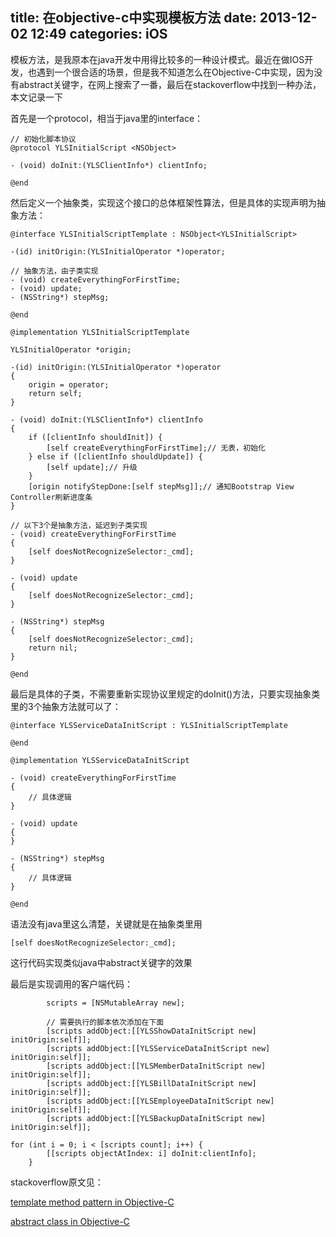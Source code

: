 title: 在objective-c中实现模板方法
date: 2013-12-02 12:49
categories: iOS 
---
模板方法，是我原本在java开发中用得比较多的一种设计模式。最近在做IOS开发，也遇到一个很合适的场景，但是我不知道怎么在Objective-C中实现，因为没有abstract关键字，在网上搜索了一番，最后在stackoverflow中找到一种办法，本文记录一下
<!--more-->

首先是一个protocol，相当于java里的interface：
```
// 初始化脚本协议
@protocol YLSInitialScript <NSObject>

- (void) doInit:(YLSClientInfo*) clientInfo;

@end
```

然后定义一个抽象类，实现这个接口的总体框架性算法，但是具体的实现声明为抽象方法：

```
@interface YLSInitialScriptTemplate : NSObject<YLSInitialScript>

-(id) initOrigin:(YLSInitialOperator *)operator;

// 抽象方法，由子类实现
- (void) createEverythingForFirstTime;
- (void) update;
- (NSString*) stepMsg;

@end
```

```
@implementation YLSInitialScriptTemplate

YLSInitialOperator *origin;

-(id) initOrigin:(YLSInitialOperator *)operator
{
    origin = operator;
    return self;
}

- (void) doInit:(YLSClientInfo*) clientInfo
{
    if ([clientInfo shouldInit]) {
        [self createEverythingForFirstTime];// 无表，初始化
    } else if ([clientInfo shouldUpdate]) {
        [self update];// 升级
    }
    [origin notifyStepDone:[self stepMsg]];// 通知Bootstrap View Controller刷新进度条
}

// 以下3个是抽象方法，延迟到子类实现
- (void) createEverythingForFirstTime
{
    [self doesNotRecognizeSelector:_cmd];
}

- (void) update
{
    [self doesNotRecognizeSelector:_cmd];
}

- (NSString*) stepMsg
{
    [self doesNotRecognizeSelector:_cmd];
    return nil;
}

@end
```

最后是具体的子类，不需要重新实现协议里规定的doInit()方法，只要实现抽象类里的3个抽象方法就可以了：

```
@interface YLSServiceDataInitScript : YLSInitialScriptTemplate

@end
```

```
@implementation YLSServiceDataInitScript

- (void) createEverythingForFirstTime
{
    // 具体逻辑
}

- (void) update
{
}

- (NSString*) stepMsg
{
    // 具体逻辑
}

@end
```

语法没有java里这么清楚，关键就是在抽象类里用

```
[self doesNotRecognizeSelector:_cmd];
```
这行代码实现类似java中abstract关键字的效果

最后是实现调用的客户端代码：

```
        scripts = [NSMutableArray new];

        // 需要执行的脚本依次添加在下面
        [scripts addObject:[[YLSShowDataInitScript new] initOrigin:self]];
        [scripts addObject:[[YLSServiceDataInitScript new] initOrigin:self]];
        [scripts addObject:[[YLSMemberDataInitScript new] initOrigin:self]];
        [scripts addObject:[[YLSBillDataInitScript new] initOrigin:self]];
        [scripts addObject:[[YLSEmployeeDataInitScript new] initOrigin:self]];
        [scripts addObject:[[YLSBackupDataInitScript new] initOrigin:self]];

for (int i = 0; i < [scripts count]; i++) {
        [[scripts objectAtIndex: i] doInit:clientInfo];
    }
```
stackoverflow原文见：

[template method pattern in Objective-C](http://stackoverflow.com/questions/8146439/objective-c-template-methods-pattern)

[abstract class in Objective-C](http://stackoverflow.com/questions/1034373/creating-an-abstract-class-in-objective-c)
